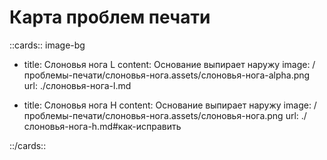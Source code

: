# Карта проблем печати

::cards:: image-bg

- title: Слоновья нога L
  content: Основание выпирает наружу
  image: /проблемы-печати/слоновья-нога.assets/слоновья-нога-alpha.png
  url: ./слоновья-нога-l.md

- title: Слоновья нога H
  content: Основание выпирает наружу
  image: /проблемы-печати/слоновья-нога.assets/слоновья-нога.png
  url: ./слоновья-нога-h.md#как-исправить

::/cards::
